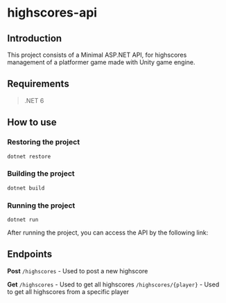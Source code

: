# highscores-api
 
## Introduction
This project consists of a Minimal ASP.NET API, for highscores management of a platformer game made with Unity game engine.

## Requirements
> .NET 6

## How to use
### Restoring the project
`dotnet restore`

### Building the project
`dotnet build`

### Running the project
`dotnet run`

After running the project, you can access the API by the following link: 

## Endpoints
**Post**
`/highscores` - Used to post a new highscore

**Get**
`/highscores` - Used to get all highscores
`/highscores/{player}` - Used to get all highscores from a specific player
